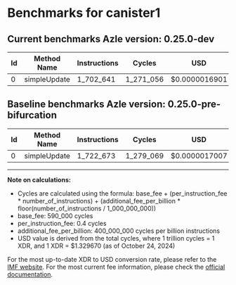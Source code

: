 # Benchmarks for canister1

## Current benchmarks Azle version: 0.25.0-dev

| Id  | Method Name  | Instructions | Cycles    | USD           | USD/Million Calls | Change                             |
| --- | ------------ | ------------ | --------- | ------------- | ----------------- | ---------------------------------- |
| 0   | simpleUpdate | 1_702_641    | 1_271_056 | $0.0000016901 | $1.69             | <font color="green">-20_032</font> |

## Baseline benchmarks Azle version: 0.25.0-pre-bifurcation

| Id  | Method Name  | Instructions | Cycles    | USD           | USD/Million Calls |
| --- | ------------ | ------------ | --------- | ------------- | ----------------- |
| 0   | simpleUpdate | 1_722_673    | 1_279_069 | $0.0000017007 | $1.70             |

---

**Note on calculations:**

-   Cycles are calculated using the formula: base_fee + (per_instruction_fee \* number_of_instructions) + (additional_fee_per_billion \* floor(number_of_instructions / 1_000_000_000))
-   base_fee: 590_000 cycles
-   per_instruction_fee: 0.4 cycles
-   additional_fee_per_billion: 400_000_000 cycles per billion instructions
-   USD value is derived from the total cycles, where 1 trillion cycles = 1 XDR, and 1 XDR = $1.329670 (as of October 24, 2024)

For the most up-to-date XDR to USD conversion rate, please refer to the [IMF website](https://www.imf.org/external/np/fin/data/rms_sdrv.aspx).
For the most current fee information, please check the [official documentation](https://internetcomputer.org/docs/current/developer-docs/gas-cost#execution).
